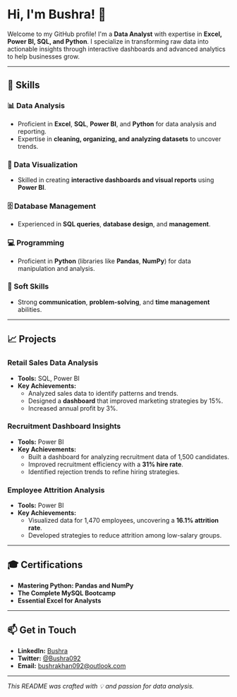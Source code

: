 # Hi, I'm Bushra! 👋

Welcome to my GitHub profile! I'm a **Data Analyst** with expertise in **Excel, Power BI, SQL, and Python**. I specialize in transforming raw data into actionable insights through interactive dashboards and advanced analytics to help businesses grow.

---

## 🔧 **Skills**
### 📊 Data Analysis
- Proficient in **Excel**, **SQL**, **Power BI**, and **Python** for data analysis and reporting.  
- Expertise in **cleaning, organizing, and analyzing datasets** to uncover trends.

### 🎨 Data Visualization
- Skilled in creating **interactive dashboards and visual reports** using **Power BI**.

### 🗄️ Database Management
- Experienced in **SQL queries**, **database design**, and **management**.  

### 💻 Programming
- Proficient in **Python** (libraries like **Pandas**, **NumPy**) for data manipulation and analysis.

### 🤝 Soft Skills
- Strong **communication**, **problem-solving**, and **time management** abilities.

---

## 📈 **Projects**
### Retail Sales Data Analysis  
- **Tools:** SQL, Power BI  
- **Key Achievements:**  
  - Analyzed sales data to identify patterns and trends.  
  - Designed a **dashboard** that improved marketing strategies by 15%.  
  - Increased annual profit by 3%.  

### Recruitment Dashboard Insights  
- **Tools:** Power BI  
- **Key Achievements:**  
  - Built a dashboard for analyzing recruitment data of 1,500 candidates.  
  - Improved recruitment efficiency with a **31% hire rate**.  
  - Identified rejection trends to refine hiring strategies.  

### Employee Attrition Analysis  
- **Tools:** Power BI  
- **Key Achievements:**  
  - Visualized data for 1,470 employees, uncovering a **16.1% attrition rate**.  
  - Developed strategies to reduce attrition among low-salary groups.  

---

## 🎓 **Certifications**
- **Mastering Python: Pandas and NumPy**  
- **The Complete MySQL Bootcamp**  
- **Essential Excel for Analysts**

---

## 📫 **Get in Touch**
- **LinkedIn:** [Bushra](https://www.linkedin.com/in/bushra092)  
- **Twitter:** [@Bushra092](https://twitter.com/Bushra092)  
- **Email:** [bushrakhan092@outlook.com](mailto:bushrakhan092@outlook.com)

---

*This README was crafted with 💡 and passion for data analysis.*

